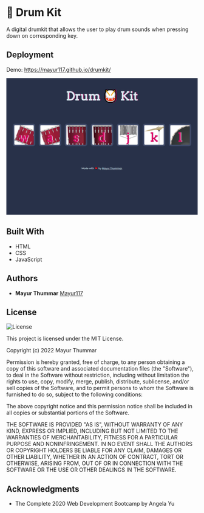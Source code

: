 # 🥁 Drum Kit

A digital drumkit that allows the user to play drum sounds when pressing down on corresponding key.


## Deployment

Demo: https://mayur117.github.io/drumkit/

![drum-kit](./images/capture.png)


## Built With

  * HTML
  * CSS
  * JavaScript


## Authors

  * **Mayur Thummar**
    [Mayur117](https://mayur117.github.io/drumkit/)


## License

![License](https://img.shields.io/badge/license*MIT%20License-blue.svg)

This project is licensed under the MIT License.

Copyright (c) 2022 Mayur Thummar

Permission is hereby granted, free of charge, to any person obtaining a copy
of this software and associated documentation files (the "Software"), to deal
in the Software without restriction, including without limitation the rights
to use, copy, modify, merge, publish, distribute, sublicense, and/or sell
copies of the Software, and to permit persons to whom the Software is
furnished to do so, subject to the following conditions:

The above copyright notice and this permission notice shall be included in all
copies or substantial portions of the Software.

THE SOFTWARE IS PROVIDED "AS IS", WITHOUT WARRANTY OF ANY KIND, EXPRESS OR
IMPLIED, INCLUDING BUT NOT LIMITED TO THE WARRANTIES OF MERCHANTABILITY,
FITNESS FOR A PARTICULAR PURPOSE AND NONINFRINGEMENT. IN NO EVENT SHALL THE
AUTHORS OR COPYRIGHT HOLDERS BE LIABLE FOR ANY CLAIM, DAMAGES OR OTHER
LIABILITY, WHETHER IN AN ACTION OF CONTRACT, TORT OR OTHERWISE, ARISING FROM,
OUT OF OR IN CONNECTION WITH THE SOFTWARE OR THE USE OR OTHER DEALINGS IN THE
SOFTWARE.

## Acknowledgments

  - The Complete 2020 Web Development Bootcamp by Angela Yu
